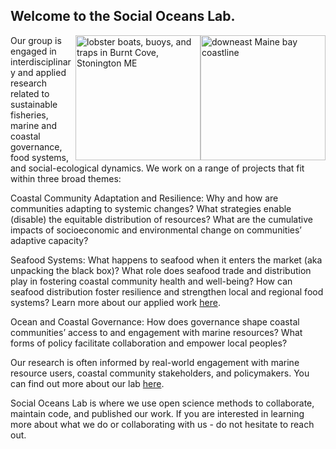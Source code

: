 ## Welcome to the Social Oceans Lab.

<img style="float: right;" src="https://github.com/Social-Oceans-Lab/.github/blob/main/profile/downeastMainecoast.JPG" alt="downeast Maine bay coastline" width="200"> <img style="float: right;" src="https://github.com/Social-Oceans-Lab/.github/blob/main/profile/TBurnham_20210923_BurntCove.JPG" alt="lobster boats, buoys, and traps in Burnt Cove, Stonington ME" width="200">

Our group is engaged in interdisciplinary and applied research related to sustainable fisheries, marine and coastal governance, food systems, and social-ecological dynamics. We work on a range of projects that fit within three broad themes:

Coastal Community Adaptation and Resilience: Why and how are communities adapting to systemic changes? What strategies enable (disable) the equitable distribution of resources? What are the cumulative impacts of socioeconomic and environmental change on communities’ adaptive capacity?

Seafood Systems:  What happens to seafood when it enters the market (aka unpacking the black box)? What role does seafood trade and distribution play in fostering coastal community health and well-being? How can seafood distribution foster resilience and strengthen local and regional food systems? Learn more about our applied work [here](www.localcatch.org). 

Ocean and Coastal Governance: How does governance shape coastal communities’ access to and engagement with marine resources? What forms of policy facilitate collaboration and empower local peoples?

Our research is often informed by real-world engagement with marine resource users, coastal community stakeholders, and policymakers. You can find out more about our lab [here](www.joshua-stoll).

Social Oceans Lab is where we use open science methods to collaborate, maintain code, and published our work. If you are interested in learning more about what we do or collaborating with us - do not hesitate to reach out.

